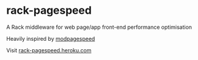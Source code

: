 # rack-pagespeed

A Rack middleware for web page/app front-end performance optimisation

Heavily inspired by <a href="http://modpagespeed.com">modpagespeed</a>

<aside>
  Visit <a href="http://rack-pagespeed.heroku.com">rack-pagespeed.heroku.com</a>
</aside>